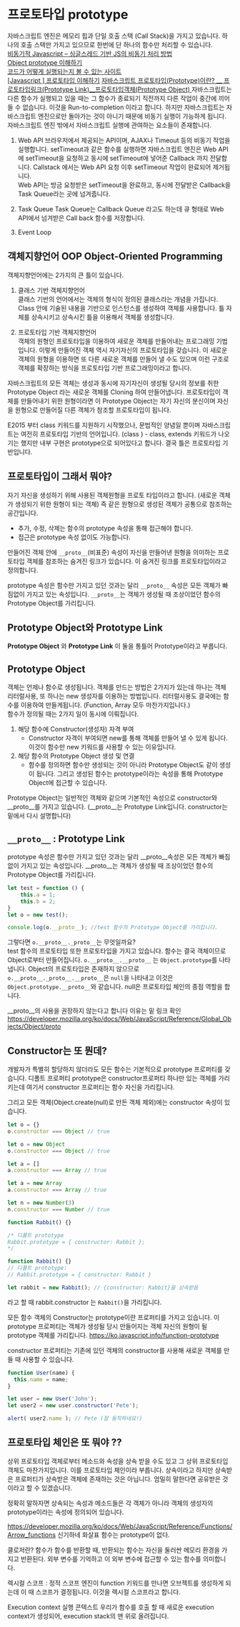 # 프로토타입 prototype

<!-- 프로토타입 객체들에는 이미 많은 수의 메소드가 정의되어 있습니다.  -->

자바스크립트 엔진은 메모리 힙과 단일 호출 스택 (Call Stack)을 가지고 있습니다. 
하나의 호출 스택만 가지고 있으므로 한번에 단 하나의 함수만 처리할 수 있습니다.  
[비동기적 Javascript – 싱글스레드 기반 JS의 비동기 처리 방법](https://hudi.blog/async-javascript/)  
[Object prototype 이해하기](http://insanehong.kr/post/javascript-prototype/)  
[코드가 어떻게 실행되는지 볼 수 있는 사이트](http://latentflip.com/loupe/)  
[[Javascript ] 프로토타입 이해하기](https://medium.com/@bluesh55/javascript-prototype-%EC%9D%B4%ED%95%B4%ED%95%98%EA%B8%B0-f8e67c286b67)
[자바스크립트 프로토타입(Prototype)이란? __ 프로토타입링크(Prototype Link)__프로토타입객체(Prototype Object)
](https://okayoon.tistory.com/entry/%EC%9E%90%EB%B0%94%EC%8A%A4%ED%81%AC%EB%A6%BD%ED%8A%B8-%ED%94%84%EB%A1%9C%ED%86%A0%ED%83%80%EC%9E%85Prototype%EC%9D%B4%EB%9E%80-%ED%94%84%EB%A1%9C%ED%86%A0%ED%83%80%EC%9E%85%EB%A7%81%ED%81%ACPrototype-Link%ED%94%84%EB%A1%9C%ED%86%A0%ED%83%80%EC%9E%85%EA%B0%9D%EC%B2%B4Prototype-Object)
자바스크립트는 다른 함수가 실행되고 있을 때는 그 함수가 종료되기 직전까지 다른 작업이 중간에 끼어들 수 없습니다. 이것을 Run-to-completion 이라고 합니다. 하지만 자바스크립트는 자바스크립트 엔진으로만 돌아가는 것이 아니기 때문에 비동기 실행이 가능하게 됩니다. 
자바스크립트 엔진 밖에서 자바스크립트 실행에 관여하는 요소들이 존재합니다. 
1. Web API
브라우저에서 제공되는 API이며, AJAX나 Timeout 등의 비동기 작업을 실행합니다. setTimeout과 같은 함수를 실행하면 자바스크립트 엔진은 Web API에 setTimeout을 요청하고 동시에 setTimeout에 넣어준 Callback 까지 전달합니다. Callstack 에서는 Web API 요청 이후 setTimeout 작업이 완료되어 제거됩니다.  
Web API는 방금 요청받은 setTimeout을 완료하고, 동시에 전달받은 Callback을 Task Queue라는 곳에 넘겨줍니다. 

2. Task Queue
Task Queue는 Callback Queue 라고도 하는데 큐 형태로 Web API에서 넘겨받은 Call back 함수를 저장합니다. 
3. Event Loop 



## 객체지향언어 OOP Object-Oriented Programming 
객체지향언어에는 2가지의 큰 틀이 있습니다. 
1. 클래스 기반 객체지향언어  
클래스 기반의 언어에서는 객체의 형식이 정의된 클래스라는 개념을 가집니다. Class 안에 기술된 내용을 기반으로 인스턴스를 생성하여 객체를 사용합니다. 틀 자체를 상속시키고 상속시킨 틀을 이용해서 객체를 생성합니다. 

2. 프로토타입 기반 객체지향언어  
객체의 원형인 프로토타입을 이용하여 새로운 객체를 만들어내는 프로그래밍 기법입니다. 이렇게 만들어진 객체 역시 자기자신의 프로토타입을 갖습니다. 이 새로운 객체의 원형을 이용하면 또 다른 새로운 객체를 만들어 낼 수도 있으며 이런 구조로 객체를 확장하는 방식을 프로토타입 기반 프로그래밍이라고 합니다. 
  
자바스크립트의 모든 객체는 생성과 동시에 자기자신이 생성될 당시의 정보를 취한 Prototype Object 라는 새로운 객체를 Cloning 하여 만들어냅니다. 프로토타입이 객체를 만들어내기 위한 원형이라면 이 Prototype Object는 자기 자신의 분신이며 자신을 원형으로 만들어질 다른 객체가 참조할 프로토타입이 됩니다. 

E2015 부터 class 키워드를 지원하기 시작했으나, 문법적인 양념일 뿐이며 자바스크립트는 여전히 프로토타입 기반의 언어입니다. (class ) - class, extends 키워드가 나오기는 했지만 내부 구현은 prototype으로 되어있다고 합니다. 결국 틀은 프로토타입 기반입니다. 

## 프로토타입이 그래서 뭐야? 
자기 자신을 생성하기 위해 사용된 객체원형을 프로토 타입이라고 합니다. (새로운 객체가 생성되기 위한 원형이 되는 객체)
즉 같은 원형으로 생성된 객체가 공통으로 참조하는 공간입니다.

- 추가, 수정, 삭제는 함수의 prototype 속성을 통해 접근해야 합니다.  
- 접근은 prototype 속성 없이도 가능합니다. 

만들어진 객체 안에 `__proto__`(비표준) 속성이 자신을 만들어낸 원형을 의미하는 프로토타입 객체를 참조하는 숨겨진 링크가 있습니다. 이 숨겨진 링크를 프로토타입이라고 정의합니다. 

prototype 속성은 함수만 가지고 있던 것과는 달리 `__proto__` 속성은 모든 객체가 빠짐없이 가지고 있는 속성입니다. `__proto__`는 객체가 생성될 때 조상이었던 함수의 Prototype Object를 가리킵니다. 

## Prototype Object와 Prototype Link
__Prototype Object__ 와 __Prototype Link__
이 둘을 통틀어 Prototype이라고 부릅니다.  

## Prototype Object
객체는 언제나 함수로 생성됩니다. 객체를 만드는 방법은 2가지가 있는데 하나는 객체 리터럴사용, 또 하나는 new 생성자를 이용하는 방법입니다. 리터럴사용도 결국에는 함수를 이용하여 만들게됩니다. (Function, Array 모두 마찬가지입니다.)  
함수가 정의될 때는 2가지 일이 동시에 이뤄집니다. 
1. 해당 함수에 Constructor(생성자) 자격 부여
	- Constructor 자격이 부여되면 new를 통해 객체를 만들어 낼 수 있게 됩니다. 이것이 함수만 new 키워드를 사용할 수 있는 이유입니다. 
2. 해당 함수의 Prototype Object 생성 및 연결  
	- 함수를 정의하면 함수만 생성되는 것이 아니라 Prototype Object도 같이 생성이 됩니다. 그리고 생성된 함수는 prototype이라는 속성을 통해 Prototype Object에 접근할 수 있습니다.  


Prototype Object는 일반적인 객체와 같으며 기본적인 속성으로 constructor와 __proto__를 가지고 있습니다. 
(__proto__는 Prototype Link입니다. constructor는 밑에서 다시 설명합니다)

## `__proto__` : Prototype Link
prototype 속성은 함수만 가지고 있던 것과는 달리 __proto__속성은 모든 객체가 빠짐없이 가지고 있는 속성입니다. __proto__는 객체가 생성될 때 조상이었던 함수의 Prototype Object를 가리킵니다. 

```js 
let test = function () {
    this.a = 1;
    this.b = 2;
}
let o = new test();

console.log(o.__proto__); //test 함수의 Prototype Object를 가리킵니다.
```
그렇다면 `o.__proto__._proto__`는 무엇일까요?  
test 함수의 프로토타입 또한 프로토타입을 가지고 있습니다. 함수는 결국 객체이므로 Object로부터 만들어집니다. `o.__proto__.__proto__` 는 `Object.prototype`를 나타냅니다. Object의 프로토타입은 존재하지 않으므로 `o.__proto__._proto__.__proto__`은 `null`을 나타내고 이것은 `Object.prototype.__proto__`와 같습니다. null은 프로토타입 체인의 종점 역할을 합니다. 


__proto__의 사용을 권장하지 않는다고 합니다 이유는 밑 링크 확인
<https://developer.mozilla.org/ko/docs/Web/JavaScript/Reference/Global_Objects/Object/proto>



## Constructor는 또 뭔데? 
개발자가 특별히 할당하지 않더라도 모든 함수는 기본적으로 prototype 프로퍼티를 갖습니다. 디폴트 프로퍼티 prototype은 constructor프로퍼티 하나만 있는 객체를 가리키는데 여기서 constructor 프로퍼티는 함수 자신을 가리킵니다.

그리고 모든 객체(Object.create(null)로 만든 객체 제외)에는 constructor 속성이 있습니다. 

```js
let o = {}
o.constructor === Object // true

let o = new Object
o.constructor === Object // true

let a = []
a.constructor === Array // true

let a = new Array
a.constructor === Array // true

let n = new Number(3)
n.constructor === Number // true
```


```js
function Rabbit() {}

/* 디폴트 prototype
Rabbit.prototype = { constructor: Rabbit };
*/
```

```js
function Rabbit() {}
// 디폴트 prototype:
// Rabbit.prototype = { constructor: Rabbit }

let rabbit = new Rabbit(); // {constructor: Rabbit}을 상속받음

```
라고 할 때 rabbit.constructor 는 `Rabbit()`을 가리킵니다. 

모든 함수 객체의 Constructor는 prototype이란 프로퍼티를 가지고 있습니다. 이 prototype 프로퍼티는 객체가 생성될 당시 만들어지는 객체 자신의 원형이 될 prototype 객체를 가리킵니다. 
<https://ko.javascript.info/function-prototype>

constructor 프로퍼티는 기존에 있던 객체의 constructor를 사용해 새로운 객체를 만들 때 사용할 수 있습니다. 

```js
function User(name) {
  this.name = name;
}

let user = new User('John');
let user2 = new user.constructor('Pete');

alert( user2.name ); // Pete (잘 동작하네요!)
```

## 프로토타입 체인은 또 뭐야 ?? 
상위 프로토타입 객체로부터 메소드와 속성을 상속 받을 수도 있고 그 상위 프로토타입 객체도 마찬가지입니다. 이를 프로토타입 체인이라 부릅니다. 상속이라고 하지만 상속받은 프로퍼티가 상속받은 객체에 존재하는 것은 아닙니다. 엄밀히 말한다면 공유받은 것이라고 할 수 있겠습니다. 

정확히 말하자면 상속되는 속성과 메소드들은 각 객체가 아니라 객체의 생성자의 prototype이라는 속성에 정의되어 있습니다.

<https://developer.mozilla.org/ko/docs/Web/JavaScript/Reference/Functions/Arrow_functions>
신기하네 화살표 함수는 prototype이 없다. 



클로저란? 
함수가 함수를 반환할 때, 반환되는 함수는 자신을 둘러싼 메모리 환경을 가지고 반환된다. 
외부 변수를 기억하고 이 외부 변수에 접근할 수 있는 함수를 의미합니다.


렉시컬 스코프 : 정적 스코프 
엔진이 function 키워드를 만나면 오브젝트를 생성하게 되는데 이 때 스코프가 결정됩니다. 이것을 렉시컬 스코프라고 합니다. 

Execution context 실행 콘텍스트
우리가 함수를 호출 할 때 새로운 execution context가 생성되어, execution stack의 맨 위로 올려집니다. 
